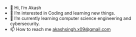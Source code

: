 - 👋 Hi, I’m Akash
- 👀 I’m interested in Coding and learning new things.
- 🌱 I’m currently learning computer science engineering and cybersecurity.
- 📫 How to reach me akashsingh.x09@gmail.com

